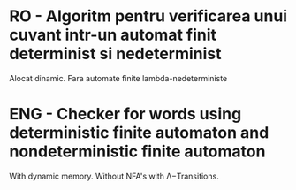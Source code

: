 #  RO - Algoritm pentru verificarea unui cuvant intr-un automat finit determinist si nedeterminist
Alocat dinamic. 
Fara automate finite lambda-nedeterministe
#  ENG - Checker for words using deterministic finite automaton and nondeterministic finite automaton
With dynamic memory. 
Without NFA's with Λ−Transitions.
 
